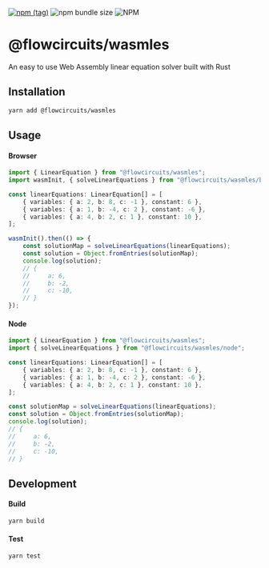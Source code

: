 [![npm (tag)](https://img.shields.io/npm/v/@flowcircuits/wasmles?style=flat&colorA=000000&colorB=000000)](https://www.npmjs.com/package/@flowcircuits/wasmles) ![npm bundle size](https://img.shields.io/bundlephobia/minzip/@flowcircuits/wasmles?style=flat&colorA=000000&colorB=000000) ![NPM](https://img.shields.io/npm/l/@flowcircuits/wasmles?style=flat&colorA=000000&colorB=000000)

# @flowcircuits/wasmles

An easy to use Web Assembly linear equation solver built with Rust

## Installation

```bash
yarn add @flowcircuits/wasmles
```

## Usage

#### Browser

```ts
import { LinearEquation } from "@flowcircuits/wasmles";
import wasmInit, { solveLinearEquations } from "@flowcircuits/wasmles/browser";

const linearEquations: LinearEquation[] = [
    { variables: { a: 2, b: 8, c: -1 }, constant: 6 },
    { variables: { a: 1, b: -4, c: 2 }, constant: -6 },
    { variables: { a: 4, b: 2, c: 1 }, constant: 10 },
];

wasmInit().then(() => {
    const solutionMap = solveLinearEquations(linearEquations);
    const solution = Object.fromEntries(solutionMap);
    console.log(solution);
    // {
    //     a: 6,
    //     b: -2,
    //     c: -10,
    // }
});
```

#### Node

```ts
import { LinearEquation } from "@flowcircuits/wasmles";
import { solveLinearEquations } from "@flowcircuits/wasmles/node";

const linearEquations: LinearEquation[] = [
    { variables: { a: 2, b: 8, c: -1 }, constant: 6 },
    { variables: { a: 1, b: -4, c: 2 }, constant: -6 },
    { variables: { a: 4, b: 2, c: 1 }, constant: 10 },
];

const solutionMap = solveLinearEquations(linearEquations);
const solution = Object.fromEntries(solutionMap);
console.log(solution);
// {
//     a: 6,
//     b: -2,
//     c: -10,
// }
```

## Development

#### Build

```bash
yarn build
```

#### Test

```bash
yarn test
```
